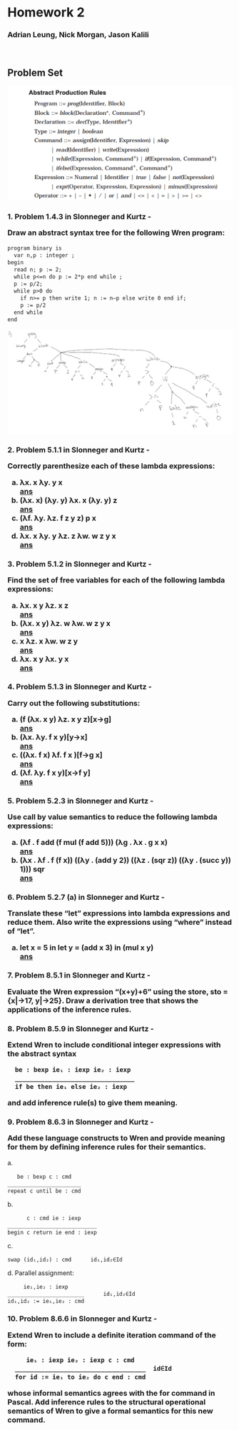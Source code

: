 # Homework 2

### Adrian Leung, Nick Morgan, Jason Kalili

<br>

## Problem Set

![Wren Rules](./assets/hw3/wren_ast_rules.png)

<h3>1. Problem 1.4.3 in Slonneger and Kurtz -

Draw an abstract syntax tree for the following Wren program:</h3>

```
program binary is
  var n,p : integer ;
begin
  read n; p := 2;
  while p<=n do p := 2*p end while ;
  p := p/2;
  while p>0 do
    if n>= p then write 1; n := n–p else write 0 end if;
    p := p/2
  end while
end
```

![Q1 Answer](./assets/hw3/1.png)

<h3>2. Problem 5.1.1 in Slonneger and Kurtz -

Correctly parenthesize each of these lambda expressions:

<ol style = 'list-style-type: lower-latin;'>
    <li> λx. x λy. y x <br><u>ans</u>
    <li> (λx. x) (λy. y) λx. x (λy. y) z <br><u>ans</u>
    <li> (λf. λy. λz. f z y z) p x <br><u>ans</u>
    <li> λx. x λy. y λz. z λw. w z y x <br><u>ans</u> 
</ol>
</h3>

<h3>3. Problem 5.1.2 in Slonneger and Kurtz -

Find the set of free variables for each of the following lambda expressions:

<ol style = 'list-style-type: lower-latin;'>
    <li> λx. x y λz. x z <br><u>ans</u>
    <li> (λx. x y) λz. w λw. w z y x <br><u>ans</u>
    <li> x λz. x λw. w z y <br><u>ans</u>
    <li> λx. x y λx. y x <br><u>ans</u> 
</ol>
</h3>

<h3>4. Problem 5.1.3 in Slonneger and Kurtz -

Carry out the following substitutions:

<ol style = 'list-style-type: lower-latin;'>
    <li> (f (λx. x y) λz. x y z)[x→g] <br><u>ans</u>
    <li> (λx. λy. f x y)[y→x] <br><u>ans</u>
    <li> ((λx. f x) λf. f x )[f→g x] <br><u>ans</u>
    <li> (λf. λy. f x y)[x→f y] <br><u>ans</u> 
</ol>
</h3>

<h3>5. Problem 5.2.3 in Slonneger and Kurtz -

Use call by value semantics to reduce the following lambda expressions:

<ol style = 'list-style-type: lower-latin;'>
    <li> (λf . f add (f mul (f add 5))) (λg . λx . g x x) <br><u>ans</u>
    <li> (λx . λf . f (f x)) ((λy . (add y 2)) ((λz . (sqr z)) ((λy . (succ y)) 1))) sqr <br><u>ans</u>
</ol>
</h3>

<h3>6. Problem 5.2.7 (a) in Slonneger and Kurtz -

Translate these “let” expressions into lambda expressions and reduce them. Also write the expressions using “where” instead of “let”.

<ol style = 'list-style-type: lower-latin;'>
    <li> let x = 5 in let y = (add x 3) in (mul x y) <br><u>ans</u>
</ol>
</h3>

<h3>7. Problem 8.5.1 in Slonneger and Kurtz -

Evaluate the Wren expression “(x+y)+6” using the store, sto = {x|→17,
y|→25}. Draw a derivation tree that shows the applications of the inference rules.

</h3>

<h3>8. Problem 8.5.9 in Slonneger and Kurtz -

Extend Wren to include conditional integer expressions with the abstract syntax

```
  be : bexp ie₁ : iexp ie₂ : iexp
  ________________________________
  if be then ie₁ else ie₂ : iexp
```

and add inference rule(s) to give them meaning.

</h3>

<h3>9. Problem 8.6.3 in Slonneger and Kurtz -

Add these language constructs to Wren and provide meaning for them by defining inference rules for their semantics.

</h3>

a.

```
   be : bexp c : cmd
_______________________
repeat c until be : cmd
```

b.

```
      c : cmd ie : iexp
____________________________
begin c return ie end : iexp
```

c.

```
swap (id₁,id₂) : cmd      id₁,id₂∈Id
```

d. Parallel assignment:

```
     ie₁,ie₂ : iexp
________________________      id₁,id₂∈Id
id₁,id₂ := ie₁,ie₂ : cmd
```

<h3>10. Problem 8.6.6 in Slonneger and Kurtz -

Extend Wren to include a definite iteration command of the form:

```
     ie₁ : iexp ie₂ : iexp c : cmd
  ___________________________________  id∈Id
  for id := ie₁ to ie₂ do c end : cmd
```

whose informal semantics agrees with the for command in Pascal. Add inference rules to the structural operational semantics of Wren to give a formal semantics for this new command.

</h3>
